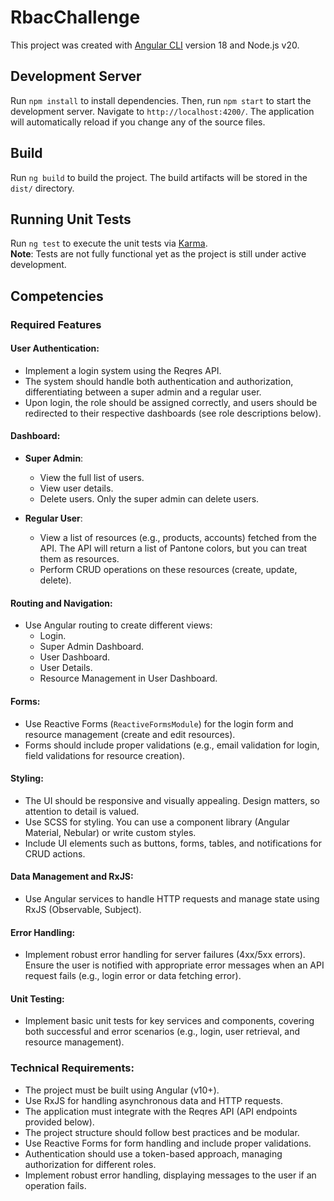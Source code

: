 # RbacChallenge

This project was created with [Angular CLI](https://github.com/angular/angular-cli) version 18 and Node.js v20.

## Development Server

Run `npm install` to install dependencies. Then, run `npm start` to start the development server. Navigate to `http://localhost:4200/`. The application will automatically reload if you change any of the source files.

## Build

Run `ng build` to build the project. The build artifacts will be stored in the `dist/` directory.

## Running Unit Tests

Run `ng test` to execute the unit tests via [Karma](https://karma-runner.github.io).  
**Note**: Tests are not fully functional yet as the project is still under active development.

## Competencies

### Required Features

#### User Authentication:
- Implement a login system using the Reqres API.
- The system should handle both authentication and authorization, differentiating between a super admin and a regular user.
- Upon login, the role should be assigned correctly, and users should be redirected to their respective dashboards (see role descriptions below).

#### Dashboard:
- **Super Admin**:
  - View the full list of users.
  - View user details.
  - Delete users. Only the super admin can delete users.
  
- **Regular User**:
  - View a list of resources (e.g., products, accounts) fetched from the API. The API will return a list of Pantone colors, but you can treat them as resources.
  - Perform CRUD operations on these resources (create, update, delete).

#### Routing and Navigation:
- Use Angular routing to create different views:
  - Login.
  - Super Admin Dashboard.
  - User Dashboard.
  - User Details.
  - Resource Management in User Dashboard.

#### Forms:
- Use Reactive Forms (`ReactiveFormsModule`) for the login form and resource management (create and edit resources).
- Forms should include proper validations (e.g., email validation for login, field validations for resource creation).

#### Styling:
- The UI should be responsive and visually appealing. Design matters, so attention to detail is valued.
- Use SCSS for styling. You can use a component library (Angular Material, Nebular) or write custom styles.
- Include UI elements such as buttons, forms, tables, and notifications for CRUD actions.

#### Data Management and RxJS:
- Use Angular services to handle HTTP requests and manage state using RxJS (Observable, Subject).

#### Error Handling:
- Implement robust error handling for server failures (4xx/5xx errors). Ensure the user is notified with appropriate error messages when an API request fails (e.g., login error or data fetching error).

#### Unit Testing:
- Implement basic unit tests for key services and components, covering both successful and error scenarios (e.g., login, user retrieval, and resource management).

### Technical Requirements:
- The project must be built using Angular (v10+).
- Use RxJS for handling asynchronous data and HTTP requests.
- The application must integrate with the Reqres API (API endpoints provided below).
- The project structure should follow best practices and be modular.
- Use Reactive Forms for form handling and include proper validations.
- Authentication should use a token-based approach, managing authorization for different roles.
- Implement robust error handling, displaying messages to the user if an operation fails.